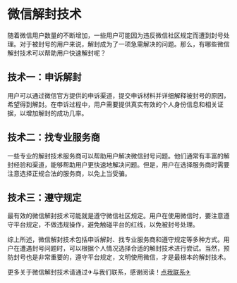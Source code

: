# 微信解封技术

随着微信用户数量的不断增加，一些用户可能因为违反微信社区规定而遭到封号处理。对于被封号的用户来说，解封成为了一项急需解决的问题。那么，有哪些微信解封技术可以帮助用户快速解封呢？

## 技术一：申诉解封

用户可以通过微信官方提供的申诉渠道，提交申诉材料并详细解释被封号的原因，希望得到解封。在申诉过程中，用户需要提供真实有效的个人身份信息和相关证据，以增加解封的成功几率。

## 技术二：找专业服务商

一些专业的解封技术服务商可以帮助用户解决微信封号问题。他们通常有丰富的解封经验和渠道，能够帮助用户更快速地解决问题。但是，用户在选择服务商时需要注意选择正规合法的服务商，以免上当受骗。

## 技术三：遵守规定

最有效的微信解封技术可能就是遵守微信社区规定。用户在使用微信时，要注意遵守平台规定，不做违规操作，避免触碰平台的红线，以免被封号处理。

综上所述，微信解封技术包括申诉解封、找专业服务商和遵守规定等多种方式。用户在遭遇封号问题时，可以根据个人情况选择合适的解封技术进行尝试。当然，预防封号也是非常重要的，遵守平台规定，文明使用微信，才是最根本的解封技术。

更多关于微信解封技术请通过✈与我们联系，感谢阅读！[点我联系✈](https://ac.G208.com)